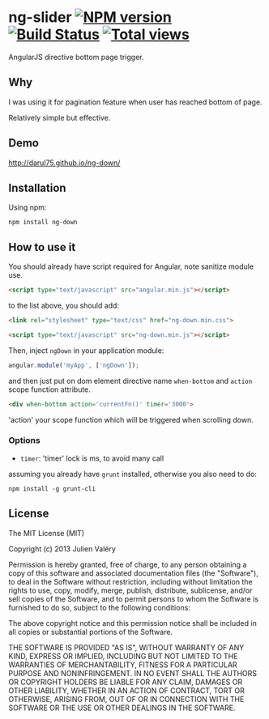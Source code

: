 ng-slider [![NPM version](https://badge.fury.io/js/ng-down.png)](http://badge.fury.io/js/ng-down) [![Build Status](https://travis-ci.org/darul75/ng-down.png?branch=master)](https://travis-ci.org/darul75/ng-down) [![Total views](https://sourcegraph.com/api/repos/github.com/darul75/ng-down/counters/views.png)](https://sourcegraph.com/github.com/darul75/ng-down)
=====================

AngularJS directive bottom page trigger.

Why
-------------

I was using it for pagination feature when user has reached bottom of page.

Relatively simple but effective.

Demo
-------------
http://darul75.github.io/ng-down/


Installation
------------

Using npm:

```
npm install ng-down
```

How to use it
-------------

You should already have script required for Angular, note sanitize module use.

```html
<script type="text/javascript" src="angular.min.js"></script>
```

to the list above, you should add:

```html
<link rel="stylesheet" type="text/css" href="ng-down.min.css">
```

```html
<script type="text/javascript" src="ng-down.min.js"></script>
```

Then, inject `ngDown` in your application module:

```javascript
angular.module('myApp', ['ngDown']);
```

and then just put on dom element directive name `when-bottom` and `action` scope function attribute.

```html
<div when-bottom action='currentFn()' timer='3000'>
```

'action' your scope function which will be triggered when scrolling down.

### Options

* `timer`: 'timer' lock is ms, to avoid many call

assuming you already have `grunt` installed, otherwise you also need to do:

```
npm install -g grunt-cli
```

## License

The MIT License (MIT)

Copyright (c) 2013 Julien Valéry

Permission is hereby granted, free of charge, to any person obtaining a copy
of this software and associated documentation files (the "Software"), to deal
in the Software without restriction, including without limitation the rights
to use, copy, modify, merge, publish, distribute, sublicense, and/or sell
copies of the Software, and to permit persons to whom the Software is
furnished to do so, subject to the following conditions:

The above copyright notice and this permission notice shall be included in
all copies or substantial portions of the Software.

THE SOFTWARE IS PROVIDED "AS IS", WITHOUT WARRANTY OF ANY KIND, EXPRESS OR
IMPLIED, INCLUDING BUT NOT LIMITED TO THE WARRANTIES OF MERCHANTABILITY,
FITNESS FOR A PARTICULAR PURPOSE AND NONINFRINGEMENT. IN NO EVENT SHALL THE
AUTHORS OR COPYRIGHT HOLDERS BE LIABLE FOR ANY CLAIM, DAMAGES OR OTHER
LIABILITY, WHETHER IN AN ACTION OF CONTRACT, TORT OR OTHERWISE, ARISING FROM,
OUT OF OR IN CONNECTION WITH THE SOFTWARE OR THE USE OR OTHER DEALINGS IN
THE SOFTWARE.




